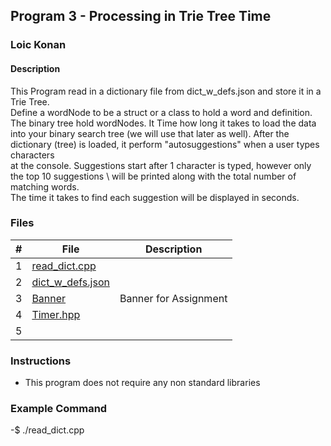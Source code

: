 ## Program 3 - Processing in Trie Tree Time

### Loic Konan

#### Description

This Program read in a dictionary file from dict_w_defs.json and store it in a Trie Tree.\
Define a wordNode to be a struct or a class to hold a word and definition.\
The binary tree hold wordNodes. It Time how long it takes to load the data \
into your binary search tree (we will use that later as well).
After the dictionary (tree) is loaded, it perform "autosuggestions" when a user types characters \
at the console. Suggestions start after 1 character is typed, however only the top 10 suggestions \ will be printed along with the total number of matching words.\
The time it takes to find each suggestion will be displayed in seconds.

### Files

|  #  | File                                 | Description           |
| :-: | ------------------------------------ | --------------------- |
|  1  | [read_dict.cpp](read_dict.cpp)       |                       |
|  2  | [dict_w_defs.json](dict_w_defs.json) |                       |
|  3  | [Banner](Banner)                     | Banner for Assignment |
|  4  | [Timer.hpp](Timer.hpp)               |                       |
|  5  | []()                                 |                       |

### Instructions

- This program does not require any non standard libraries

### Example Command

-$ ./read_dict.cpp
